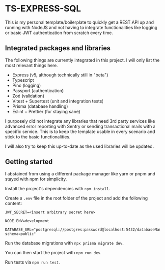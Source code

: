 # TS-EXPRESS-SQL

This is my personal template/boilerplate to quickly get a REST API up and running with NodeJS and not having to integrate functionalities like logging or basic JWT authentication from scratch every time.

## Integrated packages and libraries

The following things are currently integrated in this project. I will only list the most relevant things here.

- Express (v5, although technically still in "beta")
- Typescript
- Pino (logging)
- Passport (authentication)
- Zod (validation)
- Vitest + Supertest (unit and integration tests)
- Prisma (database handling)
- Eslint + Prettier (for staying sane)

I purposely did not integrate any libraries that need 3rd party services like advanced error reporting with Sentry or sending transactional mails with a specific service.
This is to keep the template usable in every scenario and stick to the basic functionalities.

I will also try to keep this up-to-date as the used libraries will be updated.

## Getting started

I abstained from using a different package manager like yarn or pnpm and stayed with npm for simplicity.

Install the project's dependencies with `npm install`.

Create a `.env` file in the root folder of the project and add the following content:

```
JWT_SECRET=<insert arbitrary secret here>

NODE_ENV=development

DATABASE_URL="postgresql://postgres:password@localhost:5432/databaseName?schema=public"
```

Run the database migrations with `npx prisma migrate dev`.

You can then start the project with `npm run dev`.

Run tests via `npm run test`.
